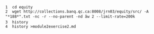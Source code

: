     1  cd equity
    2  wget http://collections.banq.qc.ca:8008/jrn03/equity/src/ -A "*188*".txt -nc -r --no-parent -nd âw 2 --limit-rate=200k
    3  history
    4  history >module2exercise2.md
